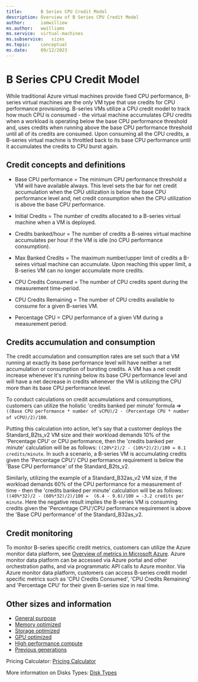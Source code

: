 ```yaml
---
title:       B Series CPU Credit Model
description: Overview of B Series CPU Credit Model
author:      iamwilliew 
ms.author:   wwilliams 
ms.service:  virtual-machines
ms.subservice:   sizes
ms.topic:    conceptual
ms.date:     09/12/2023
---
```


# B Series CPU Credit Model

While traditional Azure virtual machines provide fixed CPU performance, B-series virtual machines are the only VM type that use credits for CPU performance provisioning. B-series VMs utilize a CPU credit model to track how much CPU is consumed - the virtual machine accumulates CPU credits when a workload is operating below the base CPU performance threshold and, uses credits when running above the base CPU performance threshold until all of its credits are consumed. Upon consuming all the CPU credits, a B-series virtual machine is throttled back to its base CPU performance until it accumulates the credits to CPU burst again.

## Credit concepts and definitions 
- Base CPU performance = The minimum CPU performance threshold a VM will have available always. This level sets the bar for net credit accumulation when the CPU utilization is below the base CPU performance level and, net credit consumption when the CPU utilization is above the base CPU performance. 

- Initial Credits = The number of credits allocated to a B-series virtual machine when a VM is deployed. 

- Credits banked/hour = The number of credits a B-seires virtual machine accumulates per hour if the VM is idle (no CPU performance consumption). 

- Max Banked Credits = The maximum number/upper limit of credits a B-seires virtual machine can accumulate. Upon reaching this upper limit, a B-series VM can no longer accumulate more credits.    

- CPU Credits Consumed = The number of CPU credits spent during the measurement time-period.

- CPU Credits Remaining = The number of CPU credits available to consume for a given B-series VM.

- Percentage CPU = CPU performance of a given VM during a measurement period. 


## Credits accumulation and consumption
The credit accumulation and consumption rates are set such that a VM running at exactly its base performance level will have neither a net accumulation or consumption of bursting credits. A VM has a net credit increase whenever it's running below its base CPU performance level and will have a net decrease in credits whenever the VM is utilizing the CPU more than its base CPU performance level.

To conduct calculations on credit accumulations and consumptions, customers can utilize the holistic 'credits banked per minute' formula => 
`((Base CPU performance * number of vCPU)/2 - (Percentage CPU * number of vCPU)/2)/100`.  

Putting this calculation into action, let's say that a customer deploys the Standard_B2ts_v2 VM size and their workload demands 10% of the 'Percentage CPU' or CPU performance, then the 'credits banked per minute' calculation will be as follows: `((20%*2)/2 - (10%*2)/2)/100 = 0.1 credits/minute`. In such a scenario, a B-series VM is accumulating credits given the 'Percentage CPU'/ CPU performance requirement is below the 'Base CPU performance' of the Standard_B2ts_v2. 

Similarly, utilizing the example of a Standard_B32as_v2 VM size, if the workload demands 60% of the CPU performance for a measurement of time - then the 'credits banked per minute' calculation will be as follows: `((40%*32)/2 - (60%*32)/2)/100 =  (6.4 - 9.6)/100 = -3.2 credits per minute`. Here the negative result implies the B-series VM is consuming credits given the 'Percentage CPU'/CPU performance requirement is above the 'Base CPU performance' of the Standard_B32as_v2.  
 

## Credit monitoring
To monitor B-series specific credit metrics, customers can utilize the Azure monitor data platform, see [Overview of metrics in Microsoft Azure](https://learn.microsoft.com/azure/azure-monitor/data-platform). Azure monitor data platform can be accessed via Azure portal and other orchestration paths, and via programmatic API calls to Azure monitor.
Via Azure monitor data platform, customers can access B-series credit model specific metrics such as 'CPU Credits Consumed', 'CPU Credits Remaining' and 'Percentage CPU' for their given B-series size in real time.  


## Other sizes and information

- [General purpose](sizes-general.md)
- [Memory optimized](sizes-memory.md)
- [Storage optimized](sizes-storage.md)
- [GPU optimized](sizes-gpu.md)
- [High performance compute](sizes-hpc.md)
- [Previous generations](sizes-previous-gen.md)

Pricing Calculator: [Pricing Calculator](https://azure.microsoft.com/pricing/calculator/)

More information on Disks Types: [Disk Types](./disks-types.md#ultra-disks)
